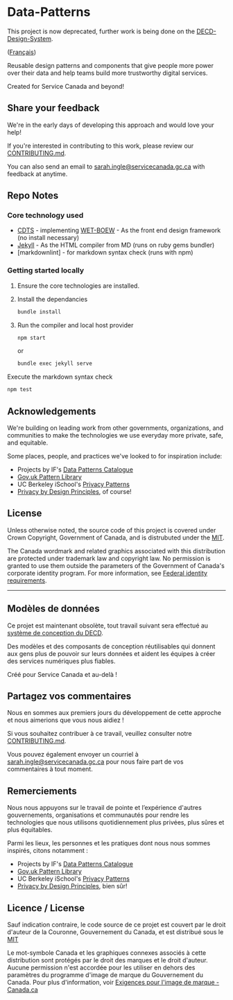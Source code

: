 # Data-Patterns

This project is now deprecated, further work is being done on the [DECD-Design-System](https://github.com/DTS-STN/DECD-Design-System).

([Français](#Modèles-de-données))

Reusable design patterns and components that give people more power over their data and help teams build more trustworthy digital services.

Created for Service Canada and beyond!

## Share your feedback

We're in the early days of developing this approach and would love your help!

If you're interested in contributing to this work, please review our [CONTRIBUTING.md](CONTRIBUTING.md).

You can also send an email to sarah.ingle@servicecanada.gc.ca with feedback at anytime.

## Repo Notes

### Core technology used

* [CDTS](https://cenw-wscoe.github.io/sgdc-cdts/docs/index-en.html) - implementing [WET-BOEW](https://wet-boew.github.io/wet-boew-styleguide/index-en.html) - As the front end design framework (no install necessary)
* [Jekyll](https://jekyllrb.com/) - As the HTML compiler from MD (runs on ruby gems bundler)
* [markdownlint] - for markdown syntax check (runs with npm)

### Getting started locally

1. Ensure the core technologies are installed.
2. Install the dependancies

   ```bash
   bundle install
   ```

3. Run the compiler and local host provider

   ```bash
   npm start
   ```

   or

   ```bash
   bundle exec jekyll serve
   ```

Execute the markdown syntax check

```bash
npm test
```

## Acknowledgements

We're building on leading work from other governments, organizations, and communities to make the technologies we use everyday more private, safe, and equitable.

Some places, people, and practices we've looked to for inspiration include:

* Projects by IF's [Data Patterns Catalogue](https://catalogue.projectsbyif.com/)
* [Gov.uk Pattern Library](https://design-system.service.gov.uk/patterns/)
* UC Berkeley iSchool's [Privacy Patterns](https://www.privacypatterns.org/)
* [Privacy by Design Principles](https://www.ipc.on.ca/wp-content/uploads/resources/7foundationalprinciples.pdf), of course!

## License

Unless otherwise noted, the source code of this project is covered under Crown Copyright, Government of Canada, and is distrubuted under the [MIT](LICENSE).

The Canada wordmark and related graphics associated with this distribution are protected under trademark law and copyright law.
No permission is granted to use them outside the parameters of the Government of Canada's corporate identity program.
For more information, see [Federal identity requirements](https://www.canada.ca/en/treasury-board-secretariat/topics/government-communications/federal-identity-requirements.html).

------

## Modèles de données

Ce projet est maintenant obsolète, tout travail suivant sera effectué au [système de conception du DECD](https://github.com/DTS-STN/DECD-Design-System).

Des modèles et des composants de conception réutilisables qui donnent aux gens plus de pouvoir sur leurs données et aident les équipes à créer des services numériques plus fiables.

Créé pour Service Canada et au-delà !

## Partagez vos commentaires

Nous en sommes aux premiers jours du développement de cette approche et nous aimerions que vous nous aidiez !

Si vous souhaitez contribuer à ce travail, veuillez consulter notre [CONTRIBUTING.md](CONTRIBUTING.md).

Vous pouvez également envoyer un courriel à sarah.ingle@servicecanada.gc.ca pour nous faire part de vos commentaires à tout moment.

## Remerciements

Nous nous appuyons sur le travail de pointe et l’expérience d'autres gouvernements, organisations et communautés pour rendre les technologies que nous utilisons quotidiennement plus privées, plus sûres et plus équitables.

Parmi les lieux, les personnes et les pratiques dont nous nous sommes inspirés, citons notamment :

* Projects by IF's [Data Patterns Catalogue](https://catalogue.projectsbyif.com/)
* [Gov.uk Pattern Library](https://design-system.service.gov.uk/patterns/)
* UC Berkeley iSchool's [Privacy Patterns](https://www.privacypatterns.org/)
* [Privacy by Design Principles](https://www.ipc.on.ca/wp-content/uploads/resources/7foundationalprinciples.pdf), bien sûr!

## Licence / License

Sauf indication contraire, le code source de ce projet est couvert par le droit d'auteur de la Couronne, Gouvernement du Canada, et est distribué sous le [MIT](LICENSE)

Le mot-symbole Canada et les graphiques connexes associés à cette distribution sont protégés par le droit des marques et le droit d'auteur.
Aucune permission n'est accordée pour les utiliser en dehors des paramètres du programme d'image de marque du Gouvernement du Canada.
Pour plus d'information, voir [Exigences pour l'image de marque - Canada.ca](https://www.canada.ca/fr/secretariat-conseil-tresor/sujets/communications-gouvernementales/exigences-image-marque.html)
